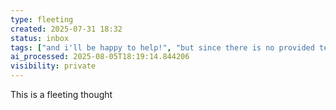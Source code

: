 ```yaml
---
type: fleeting
created: 2025-07-31 18:32
status: inbox
tags: ["and i'll be happy to help!", "but since there is no provided text", "content-creation", "i apologize", "i cannot extract any relevant tags. please provide the text you'd like me to analyze", "napkin-ai", "since there is no actual content provided", "teaching"]
ai_processed: 2025-08-05T18:19:14.844206
visibility: private
---
```

This is a fleeting thought